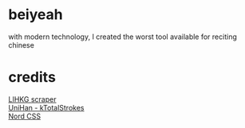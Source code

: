 # beiyeah
with modern technology, I created the worst tool available for reciting chinese

# credits
[LIHKG scraper](https://github.com/ayaka14732/lihkg-scraper)\
[UniHan - kTotalStrokes](https://unicode.org/reports/tr38/)\
[Nord CSS](https://github.com/arcticicestudio/nord/)
